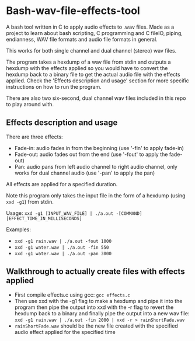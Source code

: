# Bash-wav-file-effects-tool
A bash tool written in C to apply audio effects to .wav files. Made as a project to learn about bash scripting, C programming and C fileIO, piping, endianness, WAV file formats and audio file formats in general. 

This works for both single channel and dual channel (stereo) wav files.

The program takes a hexdump of a wav file from stdin and outputs a hexdump with the effects applied so you would have to convert the hexdump back to a binary file to get the actual audio file with the effects applied. Check the 'Effects description and usage' section for more specific instructions on how to run the program. 

There are also two six-second, dual channel wav files included in this repo to play around with.

## Effects description and usage
There are three effects:
- Fade-in:      audio fades in from the beginning                                                                 (use '-fin' to apply fade-in)
- Fade-out:     audio fades out from the end                                                                      (use '-fout' to apply the fade-out)
- Pan:          audio pans from left audio channel to right audio channel, only works for dual channel audio      (use '-pan' to apply the pan)

All effects are applied for a specified duration.

Note this program only takes the input file in the form of a hexdump (using `xxd -g1`) from stdin.

Usage: `xxd -g1 [INPUT_WAV_FILE] | ./a.out -[COMMAND] [EFFECT_TIME_IN_MILLISECONDS]`

Examples: 
- `xxd -g1 rain.wav | ./a.out -fout 1000`
- `xxd -g1 water.wav | ./a.out -fin 550`
- `xxd -g1 water.wav | ./a.out -pan 3000`

## Walkthrough to actually create files with effects applied
- First compile effects.c using gcc: `gcc effects.c`
- Then use xxd with the -g1 flag to make a hexdump and pipe it into the program then pipe the output into xxd with the -r flag to revert the hexdump back to a binary and finally pipe the output into a new wav file: `xxd -g1 rain.wav | ./a.out -fin 2000 | xxd -r > rainShortFade.wav`
- `rainShortFade.wav` should be the new file created with the specified audio effect applied for the specified time 

